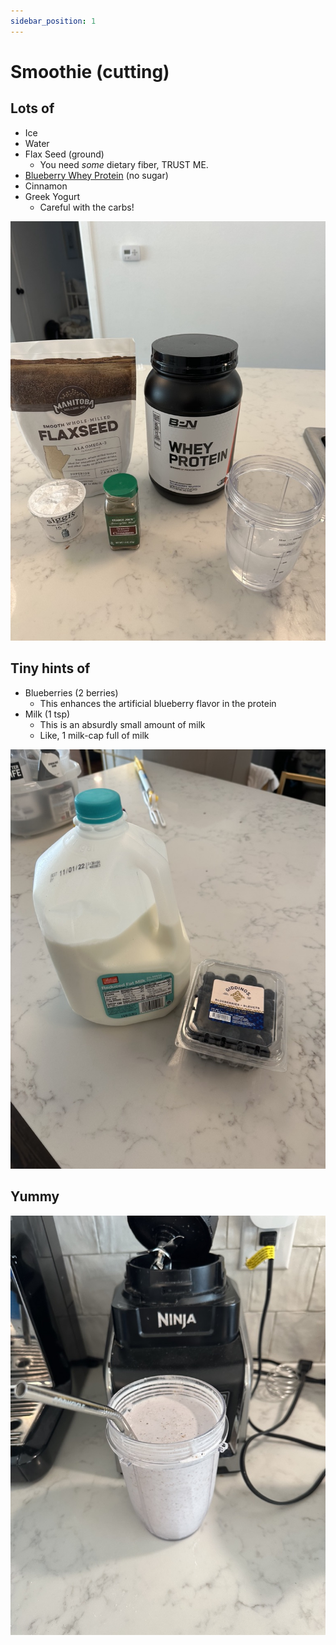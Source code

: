 ```yaml
---
sidebar_position: 1
---
```


# Smoothie (cutting)

## Lots of

* Ice
* Water
* Flax Seed (ground)
  * You need _some_ dietary fiber, TRUST ME.
* [Blueberry Whey Protein](https://www.amazon.com/dp/B07XSD77VJ) (no sugar)
* Cinnamon
* Greek Yogurt
  * Careful with the carbs!

![All the ingredients above on a counter](good.jpeg)

## Tiny hints of

* Blueberries (2 berries)
  * This enhances the artificial blueberry flavor in the protein
* Milk (1 tsp)
  * This is an absurdly small amount of milk
  * Like, 1 milk-cap full of milk

![All the ingredients above on a counter](bad.jpeg)

## Yummy

![A white-looking smoothie with a straw](final.jpeg)
